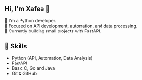 ## Hi, I'm Xafee 👋

🚀 I'm a Python developer.  
🔹 Focused on API development, automation, and data processing.  
🔹 Currently building small projects with FastAPI.  

## 🚀 Skills
- Python (API, Automation, Data Analysis)  
- FastAPI
- Basic C, Go and Java
- Git & GitHub


<!--
**Xafee-17/Xafee-17** is a ✨ _special_ ✨ repository because its `README.md` (this file) appears on your GitHub profile.

Here are some ideas to get you started:

- 🔭 I’m currently working on ...
- 🌱 I’m currently learning ...
- 👯 I’m looking to collaborate on ...
- 🤔 I’m looking for help with ...
- 💬 Ask me about ...
- 📫 How to reach me: ...
- 😄 Pronouns: ...
- ⚡ Fun fact: ...
-->
